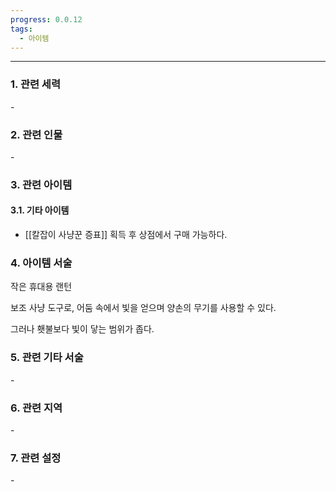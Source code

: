 ```yaml
---
progress: 0.0.12
tags:
  - 아이템
---
```

---
### 1. 관련 세력 
\-

### 2. 관련 인물
\-

### 3. 관련 아이템
#### 3.1. 기타 아이템
- [[칼잡이 사냥꾼 증표]] 획득 후 상점에서 구매 가능하다.


### 4. 아이템 서술
작은 휴대용 랜턴  
  
보조 사냥 도구로, 어둠 속에서 빛을 얻으며 양손의 무기를 사용할 수 있다.  
  
그러나 횃불보다 빛이 닿는 범위가 좁다.

### 5. 관련 기타 서술
\-
### 6. 관련 지역
\-
### 7. 관련 설정
\-